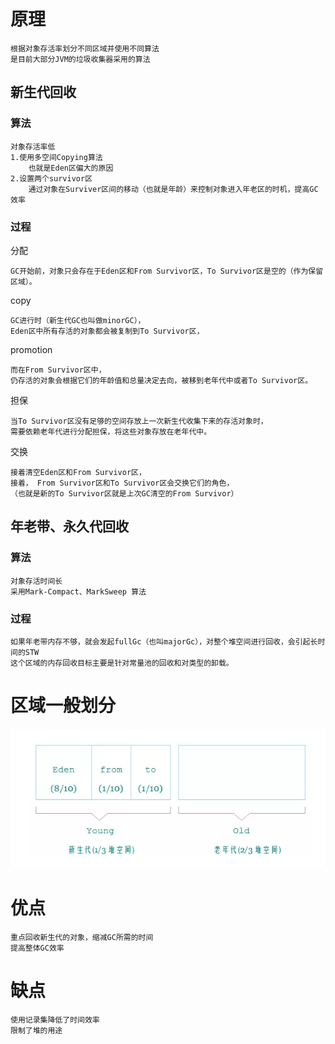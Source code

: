 
# 原理

    根据对象存活率划分不同区域并使用不同算法
    是目前大部分JVM的垃圾收集器采用的算法


## 新生代回收

### 算法

    对象存活率低
    1.使用多空间Copying算法
        也就是Eden区偏大的原因
    2.设置两个survivor区
        通过对象在Surviver区间的移动（也就是年龄）来控制对象进入年老区的时机，提高GC效率

### 过程

分配

    GC开始前，对象只会存在于Eden区和From Survivor区，To Survivor区是空的（作为保留区域）。

copy

    GC进行时（新生代GC也叫做minorGC），
    Eden区中所有存活的对象都会被复制到To Survivor区，
 
promotion

    而在From Survivor区中，
    仍存活的对象会根据它们的年龄值和总量决定去向，被移到老年代中或者To Survivor区。
    
担保

    当To Survivor区没有足够的空间存放上一次新生代收集下来的存活对象时，
    需要依赖老年代进行分配担保，将这些对象存放在老年代中。

交换
 
    接着清空Eden区和From Survivor区，
    接着， From Survivor区和To Survivor区会交换它们的角色，
    （也就是新的To Survivor区就是上次GC清空的From Survivor）
    


## 年老带、永久代回收

### 算法

    对象存活时间长
    采用Mark-Compact、MarkSweep 算法

### 过程

    如果年老带内存不够，就会发起fullGc（也叫majorGc），对整个堆空间进行回收，会引起长时间的STW
	这个区域的内存回收目标主要是针对常量池的回收和对类型的卸载。



# 区域一般划分

![](https://github.com/RodJohn/JVM/blob/master/img/gc%E5%88%86%E4%BB%A3%E7%A9%BA%E9%97%B4.png)


# 优点

    重点回收新生代的对象，缩减GC所需的时间
    提高整体GC效率

# 缺点

    使用记录集降低了时间效率
    限制了堆的用途




